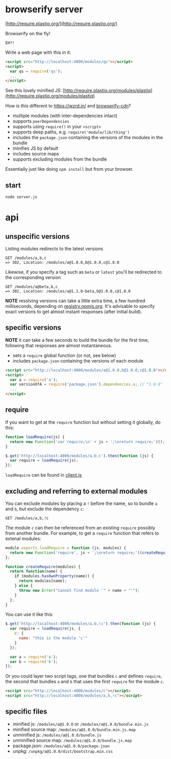 # browserify server

[http://require.plastiq.org/](http://require.plastiq.org/)

Browserify on the fly!

    EH?!

Write a web page with this in it:

```html
<script src="http://localhost:4000/modules/qs"></script>
<script>
  var qs = require('qs');
  ...
</script>
```

See this lovely minified JS: [http://require.plastiq.org/modules/plastiq](http://require.plastiq.org/modules/plastiq)

How is this different to https://wzrd.in/ and [browserify-cdn](https://github.com/jfhbrook/browserify-cdn)?

* multiple modules (with inter-dependencies intact)
* supports `peerDependencies`
* supports using `require()` in your `<script>`
* supports deep paths, e.g. `require('module/lib/thing')`
* includes the `package.json` containing the versions of the modules in the bundle
* minifies JS by default
* includes source maps
* supports excluding modules from the bundle

Essentially just like doing `npm install` but from your browser.

## start

```sh
node server.js
```

# api

## unspecific versions

Listing modules redirects to the latest versions

    GET /modules/a,b,c
    => 302, Location: /modules/a@1.0.0,b@1.0.0,c@1.0.0

Likewise, if you specify a tag such as `beta` or `latest` you'll be redirected to the corresponding version

    GET /modules/a@beta,b,c
    => 302, Location: /modules/a@1.1.0-beta,b@1.0.0,c@1.0.0

**NOTE** resolving versions can take a little extra time, a few hundred milliseconds, depending on [registry.npmjs.org](https://registry.npmjs.org). It's advisable to specify exact versions to get almost instant responses (after initial build).

## specific versions

**NOTE** it can take a few seconds to build the bundle for the first time, following that responses are almost instantaneous.

* sets a `require` global function (or not, see below)
* includes `package.json` containing the versions of each module

```html
<script src="http://localhost:4000/modules/a@1.0.0,b@1.0.0,c@1.0.0"></script>
<script>
  var a = require('a');
  var versionOfA = require('package.json').dependencies.a; // "1.0.0"
  ...
</script>
```

## require

If you want to get at the `require` function but without setting it globally, do this:

```js
function loadRequire(js) {
  return new Function('var require;\n' + js + ';\nreturn require;')();
}

$.get('http://localhost:4000/modules/a,b,c').then(function (js) {
  var require = loadRequire(js);
});
```

`loadRequire` can be found in [client.js](https://github.com/featurist/browserify-server/blob/master/client.js)

## excluding and referring to external modules

You can exclude modules by placing a `!` before the name, so to bundle `a` and `b`, but exclude the dependency `c`:

    GET /modules/a,b,!c

The module `c` can then be referenced from an existing `require` possibly from another bundle. For example, to get a `require` function that refers to extenal modules:

```js
module.exports.loadRequire = function (js, modules) {
  return new Function('require', js + ';\nreturn require;')(createRequire(modules));
};

function createRequire(modules) {
  return function(name) {
    if (modules.hasOwnProperty(name)) {
      return modules[name];
    } else {
      throw new Error("Cannot find module '" + name + "'");
    }
  };
}
```

You can use it like this:

```js
$.get('http://localhost:4000/modules/a,b,!c').then(function (js) {
  var require = loadRequire(js, {
    c: {
      name: "this is the module 'c'"
    }
  });

  var a = require('a');
  var b = require('b');
});
```

Or you could layer two script tags, one that bundles `c` and defines `require`, the second that bundles `a` and `b` that uses the first `require` for the module `c`.

```html
<script src="http://localhost:4000/modules/c"></script>
<script src="http://localhost:4000/modules/a,b,!c"></script>
```

## specific files

* minified js: `/modules/a@1.0.0` or `/modules/a@1.0.0/bundle.min.js`
* minified source map: `/modules/a@1.0.0/bundle.min.js.map`
* unminified js: `/modules/a@1.0.0/bundle.js`
* unminified source map: `/modules/a@1.0.0/bundle.js.map`
* package.json: `/modules/a@1.0.0/package.json`
* unpkg: `/unpkg/a@1.0.0/dist/bootstrap.min.css`
